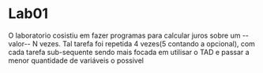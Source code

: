  # Lab01
 O laboratorio cosistiu em fazer programas para calcular juros sobre um --valor--
 N vezes.
 Tal tarefa foi repetida 4 vezes(5 contando a opcional), com cada tarefa sub-sequente
 sendo mais focada em utilisar o TAD e passar a menor quantidade de variáveis o possivel

